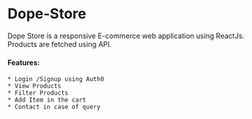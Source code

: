 # Dope-Store
Dope Store is a responsive E-commerce web application using ReactJs.
 Products are fetched using API.

#### Features:
````
* Login /Signup using Auth0
* View Products
* Filter Products
* Add Item in the cart
* Contact in case of query
